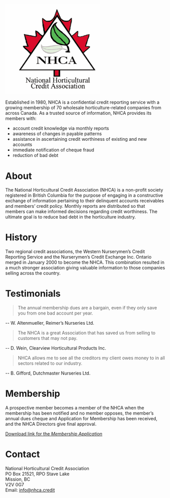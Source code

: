 <img src="logo.png" alt="logo" width="300"/>

Established in 1980, NHCA is a confidential credit reporting service with a growing membership of 70 wholesale horticulture-related companies from across Canada. As a trusted source of information, NHCA provides its members with:
 * account credit knowledge via monthly reports
 * awareness of changes in payable patterns
 * assistance in ascertaining credit worthiness of existing and new accounts
 * immediate notification of cheque fraud
 * reduction of bad debt

# About

The National Horticultural Credit Association (NHCA) is a non-profit society registered in British Columbia for the purpose of engaging in a constructive exchange of information pertaining to their delinquent accounts receivables and members’ credit policy. Monthly reports are distributed so that members can make informed decisions regarding credit worthiness. The ultimate goal is to reduce bad debt in the horticulture industry.

# History

Two regional credit associations, the Western Nurserymen’s Credit Reporting Service and the Nurserymen’s Credit Exchange Inc. Ontario merged in January 2000 to become the NHCA. This combination resulted in a much stronger association giving valuable information to those companies selling across the country. 

# Testimonials

> The annual membership dues are a bargain, even if they only save you from one bad account per year.

-- W. Altenmueller, Reimer’s Nurseries Ltd.


> The NHCA is a great Association that has saved us from selling to customers that may not pay.

-- D. Wein, Clearview Horticultural Products Inc.


> NHCA allows me to see all the creditors my client owes money to in all sectors related to our industry.

-- B. Gifford, Dutchmaster Nurseries Ltd.


# Membership

A prospective member becomes a member of the NHCA when the membership has been notified and no member opposes, the member’s annual dues cheque and Application for Membership has been received, and the NHCA Directors give final approval.

[Download link for the _Membership Application_](/membership_application.pdf)

# Contact

National Horticultural Credit Association  
PO Box 21521, RPO Stave Lake  
Mission, BC  
V2V 0G7  
Email: <info@nhca.credit>  
